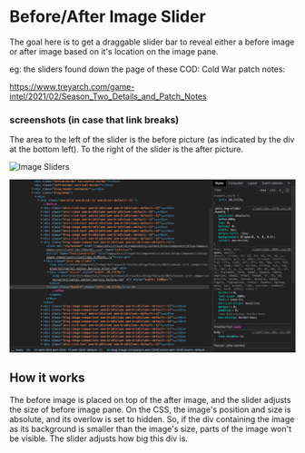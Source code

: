 #  Before/After Image Slider 

The goal here is to get a draggable slider bar to reveal either a before image or after image based on it's location on the image pane. 

eg: the sliders found down the page of these COD: Cold War patch notes: 

https://www.treyarch.com/game-intel/2021/02/Season_Two_Details_and_Patch_Notes 

### screenshots (in case that link breaks)
The area to the left of the slider is the before picture (as indicated by the div at the bottom left). To the right of the slider is the after picture. 

![Image Sliders](assets/images/slider.gif)

![Dev Tools](assets/images/devtools.png)

## How it works 

The before image is placed on top of the after image, and the slider adjusts the size of before image pane. On the CSS, the image's position and size is absolute, and its overlow is set to hidden. So, if the div containing the image as its background is smaller than the image's size, parts of the image won't be visible. The slider adjusts how big this div is. 

